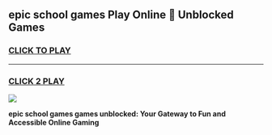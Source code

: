 
## epic school games Play Online 👋 Unblocked Games
<h3>
<a href="https://news.freeplayer.one?title=epic_school_games&ref=17GH">CLICK TO PLAY</a></h3>
<hr>

<h3>
<a href="https://news.freeplayer.one?title=epic_school_games&ref=17GH">CLICK 2 PLAY</a>
  
</h3>

<a href="https://news.freeplayer.one?title=epic_school_games&ref=17GH/"><img src="https://clearcache.store/games.png"></a>


**epic school games games unblocked: Your Gateway to Fun and Accessible Online Gaming**

